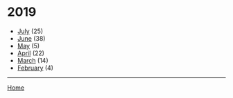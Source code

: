 # 2019

  * [July](./2019-07.md) (25)
  * [June](./2019-06.md) (38)
  * [May](./2019-05.md) (5)
  * [April](./2019-04.md) (22)
  * [March](./2019-03.md) (14)
  * [February](./2019-02.md) (4)

----

[Home](../)
